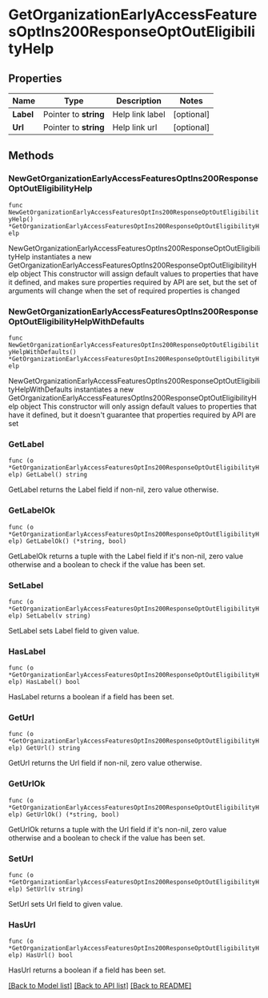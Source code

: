 # GetOrganizationEarlyAccessFeaturesOptIns200ResponseOptOutEligibilityHelp

## Properties

Name | Type | Description | Notes
------------ | ------------- | ------------- | -------------
**Label** | Pointer to **string** | Help link label | [optional] 
**Url** | Pointer to **string** | Help link url | [optional] 

## Methods

### NewGetOrganizationEarlyAccessFeaturesOptIns200ResponseOptOutEligibilityHelp

`func NewGetOrganizationEarlyAccessFeaturesOptIns200ResponseOptOutEligibilityHelp() *GetOrganizationEarlyAccessFeaturesOptIns200ResponseOptOutEligibilityHelp`

NewGetOrganizationEarlyAccessFeaturesOptIns200ResponseOptOutEligibilityHelp instantiates a new GetOrganizationEarlyAccessFeaturesOptIns200ResponseOptOutEligibilityHelp object
This constructor will assign default values to properties that have it defined,
and makes sure properties required by API are set, but the set of arguments
will change when the set of required properties is changed

### NewGetOrganizationEarlyAccessFeaturesOptIns200ResponseOptOutEligibilityHelpWithDefaults

`func NewGetOrganizationEarlyAccessFeaturesOptIns200ResponseOptOutEligibilityHelpWithDefaults() *GetOrganizationEarlyAccessFeaturesOptIns200ResponseOptOutEligibilityHelp`

NewGetOrganizationEarlyAccessFeaturesOptIns200ResponseOptOutEligibilityHelpWithDefaults instantiates a new GetOrganizationEarlyAccessFeaturesOptIns200ResponseOptOutEligibilityHelp object
This constructor will only assign default values to properties that have it defined,
but it doesn't guarantee that properties required by API are set

### GetLabel

`func (o *GetOrganizationEarlyAccessFeaturesOptIns200ResponseOptOutEligibilityHelp) GetLabel() string`

GetLabel returns the Label field if non-nil, zero value otherwise.

### GetLabelOk

`func (o *GetOrganizationEarlyAccessFeaturesOptIns200ResponseOptOutEligibilityHelp) GetLabelOk() (*string, bool)`

GetLabelOk returns a tuple with the Label field if it's non-nil, zero value otherwise
and a boolean to check if the value has been set.

### SetLabel

`func (o *GetOrganizationEarlyAccessFeaturesOptIns200ResponseOptOutEligibilityHelp) SetLabel(v string)`

SetLabel sets Label field to given value.

### HasLabel

`func (o *GetOrganizationEarlyAccessFeaturesOptIns200ResponseOptOutEligibilityHelp) HasLabel() bool`

HasLabel returns a boolean if a field has been set.

### GetUrl

`func (o *GetOrganizationEarlyAccessFeaturesOptIns200ResponseOptOutEligibilityHelp) GetUrl() string`

GetUrl returns the Url field if non-nil, zero value otherwise.

### GetUrlOk

`func (o *GetOrganizationEarlyAccessFeaturesOptIns200ResponseOptOutEligibilityHelp) GetUrlOk() (*string, bool)`

GetUrlOk returns a tuple with the Url field if it's non-nil, zero value otherwise
and a boolean to check if the value has been set.

### SetUrl

`func (o *GetOrganizationEarlyAccessFeaturesOptIns200ResponseOptOutEligibilityHelp) SetUrl(v string)`

SetUrl sets Url field to given value.

### HasUrl

`func (o *GetOrganizationEarlyAccessFeaturesOptIns200ResponseOptOutEligibilityHelp) HasUrl() bool`

HasUrl returns a boolean if a field has been set.


[[Back to Model list]](../README.md#documentation-for-models) [[Back to API list]](../README.md#documentation-for-api-endpoints) [[Back to README]](../README.md)


